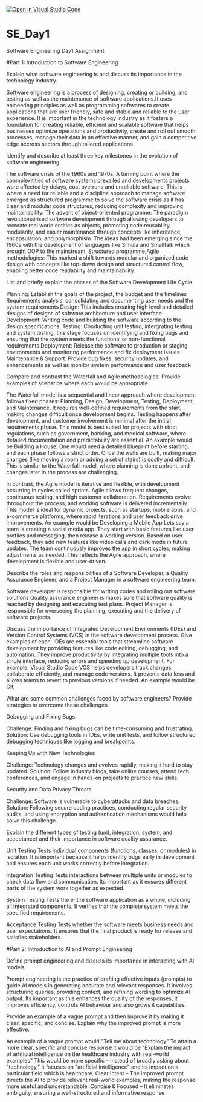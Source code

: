 [![Open in Visual Studio Code](https://classroom.github.com/assets/open-in-vscode-2e0aaae1b6195c2367325f4f02e2d04e9abb55f0b24a779b69b11b9e10269abc.svg)](https://classroom.github.com/online_ide?assignment_repo_id=18344831&assignment_repo_type=AssignmentRepo)
# SE_Day1
Software Engineering Day1 Assignment

#Part 1: Introduction to Software Engineering

Explain what software engineering is and discuss its importance in the technology industry.

Software engineering is a process of designing, creating or building, and testing as well as the maintenance of software applications.It uses enineering principles as well as programming softwares to create applications that are user friendly, safe and stable and reliable to the user experience. It is important in the technology industry as it fosters a foundation for creating reliable, efficient and scalable software that helps businesses optimize operations and productivity, create and roll out smooth processes, manage their data in an effective manner, and gain a competitive edge accross sectors through tailored applications.  

Identify and describe at least three key milestones in the evolution of software engineering.

The software crisis of the 1960s and 1970s: A turning point where the conmplexitities of software systems prevailed and developments projects were affected by delays, cost overruns and unreliable software. This is where a need for reliable and a discipline approach to manage software emerged as structured programme to solve the software crisis as it has clear and modular code structures, reducing complexity and improving maintainability. 
The advent of object-oriented programme: The paradigm revolutionairised software development through allowing developers to recreate real world entities as objects, promoting code reusability, modularity, and easier maintenance through concepts like inheritance, encapsulation, and polymorphism. The ideas had been emerging since the 1960s with the development of languages like Simula and Smalltalk which brought OOP to the mainstream.
Structured programme,Agile methodologies: This marked a shift towards modular and organized code design with concepts like top-down design and structured control flow, enabling better code readability and maintainability. 

List and briefly explain the phases of the Software Development Life Cycle.

Planning: Establish the goals of the project, the budget and the timelines 
Requirements analysis: consolidating and documenting user needs and the system requirements 
Design: This includes creating high level and detailed designs of designs of software architecture and user interface 
Development: Writing code and building the software according to the design specifications.
Testing: Conducting unit testing, intergrating testing and system testing, this stage focuses on identifying and fixing bugs and ensuring that the system meets the functional or non-functional requirements 
Deployment: Release the software to production or staging environments and monitoring performance and fix deployment issues
Maintenance & Support: Provide bug fixes, security updates, and enhancements as well as monitor system performance and user feedback

Compare and contrast the Waterfall and Agile methodologies. Provide examples of scenarios where each would be appropriate.

The Waterfall model is a sequential and linear approach where development follows fixed phases: Planning, Design, Development, Testing, Deployment, and Maintenance. It requires well-defined requirements from the start, making changes difficult once development begins. Testing happens after development, and customer involvement is minimal after the initial requirements phase. This model is best suited for projects with strict regulations, such as government, banking, and medical software, where detailed documentation and predictability are essential.
An example would be Building a House:
One would need a detailed blueprint before starting, and each phase follows a strict order. Once the walls are built, making major changes (like moving a room or adding a set of stairs) is costly and difficult. This is similar to the Waterfall model, where planning is done upfront, and changes later in the process are challenging.

In contrast, the Agile model is iterative and flexible, with development occurring in cycles called sprints. Agile allows frequent changes, continuous testing, and high customer collaboration. Requirements evolve throughout the process, and working software is delivered incrementally. This model is ideal for dynamic projects, such as startups, mobile apps, and e-commerce platforms, where rapid iterations and user feedback drive improvements.
An example would be Developing a Mobile App 
Lets say a team is creating a social media app. They start with basic features like user profiles and messaging, then release a working version. Based on user feedback, they add new features like video calls and dark mode in future updates. The team continuously improves the app in short cycles, making adjustments as needed. This reflects the Agile approach, where development is flexible and user-driven.

Describe the roles and responsibilities of a Software Developer, a Quality Assurance Engineer, and a Project Manager in a software engineering team.

Software developer is responsible for writing codes and rolling out software solutions 
Quality assurance engineer is makes sure that software quality is reached by designing and executing test plans. 
Project Manager is responsible for overseeing the planning, executing and the delivery of software projects. 

Discuss the importance of Integrated Development Environments (IDEs) and Version Control Systems (VCS) in the software development process. Give examples of each.
IDEs are essential tools that streamline software development by providing features like code editing, debugging, and automation. They improve productivity by integrating multiple tools into a single interface, reducing errors and speeding up development. For example, Visual Studio Code
VCS helps developers track changes, collaborate efficiently, and manage code versions. It prevents data loss and allows teams to revert to previous versions if needed. An example would be Git,

What are some common challenges faced by software engineers? Provide strategies to overcome these challenges.

Debugging and Fixing Bugs 

Challenge: Finding and fixing bugs can be time-consuming and frustrating.
Solution: Use debugging tools in IDEs, write unit tests, and follow structured debugging techniques like logging and breakpoints.

 Keeping Up with New Technologies 

Challenge: Technology changes and evolves rapidly, making it hard to stay updated.
Solution: Follow industry blogs, take online courses, attend tech conferences, and engage in hands-on projects to practice new skills.

Security and Data Privacy Threats 

Challenge: Software is vulnerable to cyberattacks and data breaches.
Solution: Following secure coding practices, conducting regular security audits, and using encryption and authentication mechanisms would help solve this challenge.

Explain the different types of testing (unit, integration, system, and acceptance) and their importance in software quality assurance.

Unit Testing 
Tests individual components (functions, classes, or modules) in isolation.
It is important because it helps identify bugs early in development and ensures each unit works correctly before integration.

Integration Testing 
Tests interactions between multiple units or modules to check data flow and communication.
Its important as it ensures different parts of the system work together as expected.

System Testing 
Tests the entire software application as a whole, including all integrated components.
It verifies that the complete system meets the specified requirements.

Acceptance Testing 
Tests whether the software meets business needs and user expectations.
It ensures that the final product is ready for release and satisfies stakeholders.

#Part 2: Introduction to AI and Prompt Engineering


Define prompt engineering and discuss its importance in interacting with AI models.

Prompt engineering is the practice of crafting effective inputs (prompts) to guide AI models in generating accurate and relevant responses. It involves structuring queries, providing context, and refining wording to optimize AI output. Its important as this enhances the quality of the responses, it improves efficiency, controls AI behaviour and also grows it capabilities. 

Provide an example of a vague prompt and then improve it by making it clear, specific, and concise. Explain why the improved prompt is more effective.

An example of a vague prompt would "Tell me about technology" 
To attain a more clear, specific and concise response it would be "Explain the impact of artificial intelligence on the healthcare industry with real-world examples" 
This would be more specific – Instead of broadly asking about "technology," it focuses on "artificial intelligence" and its impact on a particular field  which is healthcare.
Clear Intent – The improved prompt directs the AI to provide relevant real-world examples, making the response more useful and understandable.
Concise & Focused – It eliminates ambiguity, ensuring a well-structured and informative response
